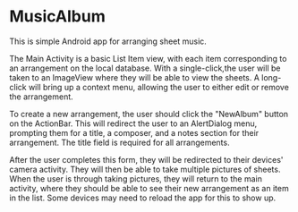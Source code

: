 MusicAlbum
==========

This is simple Android app for arranging sheet music.

The Main Activity is a basic List Item view, with each item corresponding to an arrangement
on the local database. With a single-click,the user will be taken to an ImageView where they
will be able to view the sheets. A long-click will bring up a context menu, allowing the user
to either edit or remove the arrangement.

To create a new arrangement, the user should click the "NewAlbum" button on the ActionBar. 
This will redirect the user to an AlertDialog menu, prompting them for a title, a composer,
and a notes section for their arrangement. The title field is required for all arrangements.

After the user completes this form, they will be redirected to their devices' camera activity.
They will then be able to take multiple pictures of sheets. When the user is through taking 
pictures, they will return to the main activity, where they should be able to see their new
arrangement as an item in the list. Some devices may need to reload the app for this to show
up.


